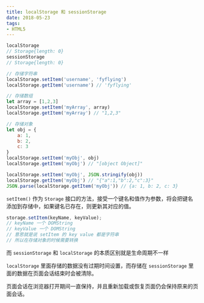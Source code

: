 ```yaml
---
title: localStorage 和 sessionStorage
date: 2018-05-23
tags: 
- HTML5
---
```

```js
localStorage
// Storage{length: 0}
sessionStorage
// Storage{length: 0}
```

```js
// 存储字符串
localStorage.setItem('username', 'fyflying')
localStorage.getItem('username') // 'fyflying'

// 存储数组
let array = [1,2,3]
localStorage.setItem('myArray', array)
localStorage.getItem('myArray') // "1,2,3"

// 存储对象
let obj = {
    a: 1,
    b: 2,
    c: 3
}
localStorage.setItem('myObj', obj)
localStorage.getItem('myObj') // "[object Object]"

localStorage.setItem('myObj', JSON.stringify(obj))
localStorage.getItem('myObj') // "{"a":1,"b":2,"c":3}"
JSON.parse(localStorage.getItem('myObj')) // {a: 1, b: 2, c: 3}
```

`setItem()` 作为 `Storage` 接口的方法，接受一个键名和值作为参数，将会把键名添加到存储中，如果键名已存在，则更新其对应的值。

```js
storage.setItem(keyName, keyValue);
// keyName 一个 DOMString
// keyValue 一个 DOMString
// 意思就是说 setItem 的 key value 都是字符串
// 所以在存储对象的时候需要转换
```

而 `sessionStorage` 和 `localStorage` 的本质区别就是生命周期不一样

 `localStorage` 里面存储的数据没有过期时间设置，而存储在 `sessionStorage` 里面的数据在页面会话结束时会被清除。
 
 页面会话在浏览器打开期间一直保持，并且重新加载或恢复页面仍会保持原来的页面会话。